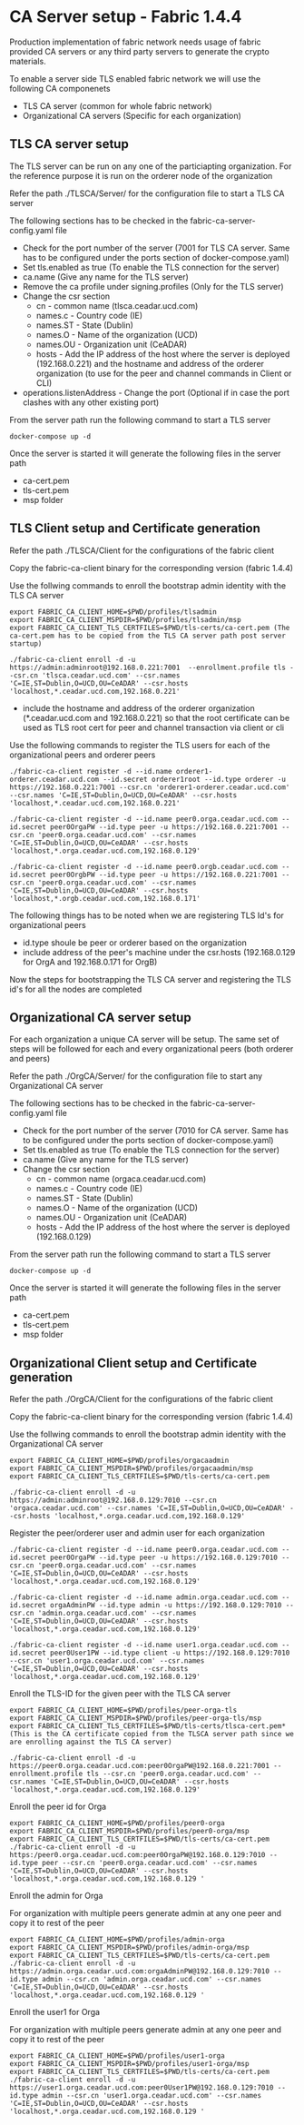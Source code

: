 # CA Server setup - Fabric 1.4.4

Production implementation of fabric network needs usage of fabric provided CA servers or any third party servers to generate the crypto materials.

To enable a server side TLS enabled fabric network we will use the following CA componenets
* TLS CA server (common for whole fabric network) 
* Organizational CA servers (Specific for each organization)

## TLS CA server setup 

The TLS server can be run on any one of the particiapting organization. For the reference purpose it is run on the orderer node of the organization

Refer the path ./TLSCA/Server/ for the configuration file to start a TLS CA server

The following sections has to be checked in the fabric-ca-server-config.yaml file

* Check for the port number of the server (7001 for TLS CA server. Same has to be configured under the ports section of docker-compose.yaml)
* Set tls.enabled as true (To enable the TLS connection for the server)
* ca.name (Give any name for the TLS server)
* Remove the ca profile under signing.profiles (Only for the TLS server)
* Change the csr section
  * cn  - common name (tlsca.ceadar.ucd.com)
  * names.c - Country code (IE) 
  * names.ST - State (Dublin) 
  * names.O - Name of the organization (UCD) 
  * names.OU - Organization unit (CeADAR) 
  * hosts - Add the IP address of the host where the server is deployed (192.168.0.221) and the hostname and address of the orderer organization (to use for the peer and channel commands in Client or CLI)
* operations.listenAddress - Change the port (Optional if in case the port clashes with any other existing port)

From the server path run the following command to start a TLS server

```
docker-compose up -d
```
Once the server is started it will generate the following files in the server path

* ca-cert.pem 
* tls-cert.pem
* msp folder

## TLS Client setup and Certificate generation

Refer the path ./TLSCA/Client for the configurations of the fabric client

Copy the fabric-ca-client binary for the corresponding version (fabric 1.4.4)

Use the follwing commands to enroll the bootstrap admin identity with the TLS CA server
```
export FABRIC_CA_CLIENT_HOME=$PWD/profiles/tlsadmin
export FABRIC_CA_CLIENT_MSPDIR=$PWD/profiles/tlsadmin/msp
export FABRIC_CA_CLIENT_TLS_CERTFILES=$PWD/tls-certs/ca-cert.pem (The ca-cert.pem has to be copied from the TLS CA server path post server startup)

./fabric-ca-client enroll -d -u https://admin:adminroot@192.168.0.221:7001  --enrollment.profile tls --csr.cn 'tlsca.ceadar.ucd.com' --csr.names 'C=IE,ST=Dublin,O=UCD,OU=CeADAR' --csr.hosts 'localhost,*.ceadar.ucd.com,192.168.0.221' 
```

* include the hostname and address of the orderer organization (*.ceadar.ucd.com and 192.168.0.221) so that the root certificate can be used as TLS root cert for peer and channel transaction via client or cli

Use the following commands to register the TLS users for each of the organizational peers and orderer peers
```
./fabric-ca-client register -d --id.name orderer1-orderer.ceadar.ucd.com --id.secret orderer1root --id.type orderer -u https://192.168.0.221:7001 --csr.cn 'orderer1-orderer.ceadar.ucd.com' --csr.names 'C=IE,ST=Dublin,O=UCD,OU=CeADAR' --csr.hosts 'localhost,*.ceadar.ucd.com,192.168.0.221' 

./fabric-ca-client register -d --id.name peer0.orga.ceadar.ucd.com --id.secret peer0OrgaPW --id.type peer -u https://192.168.0.221:7001 --csr.cn 'peer0.orga.ceadar.ucd.com' --csr.names 'C=IE,ST=Dublin,O=UCD,OU=CeADAR' --csr.hosts 'localhost,*.orga.ceadar.ucd.com,192.168.0.129' 

./fabric-ca-client register -d --id.name peer0.orgb.ceadar.ucd.com --id.secret peer0OrgbPW --id.type peer -u https://192.168.0.221:7001 --csr.cn 'peer0.orga.ceadar.ucd.com' --csr.names 'C=IE,ST=Dublin,O=UCD,OU=CeADAR' --csr.hosts 'localhost,*.orgb.ceadar.ucd.com,192.168.0.171' 
```

The following things has to be noted when we are registering TLS Id's for organizational peers
* id.type shoule be peer or orderer based on the organization
* include address of the peer's machine under the csr.hosts (192.168.0.129 for OrgA and 192.168.0.171 for OrgB)

Now the steps for bootstrapping the TLS CA server and registering the TLS id's for all the nodes are completed


## Organizational CA server setup 

For each organization a unique CA server will be setup. The same set of steps will be followed for each and every organizational peers (both orderer and peers)

Refer the path ./OrgCA/Server/ for the configuration file to start any Organizational CA server

The following sections has to be checked in the fabric-ca-server-config.yaml file

* Check for the port number of the server (7010 for CA server. Same has to be configured under the ports section of docker-compose.yaml)
* Set tls.enabled as true (To enable the TLS connection for the server)
* ca.name (Give any name for the TLS server)
* Change the csr section
  * cn  - common name (orgaca.ceadar.ucd.com)
  * names.c - Country code (IE) 
  * names.ST - State (Dublin) 
  * names.O - Name of the organization (UCD) 
  * names.OU - Organization unit (CeADAR) 
  * hosts - Add the IP address of the host where the server is deployed (192.168.0.129)

From the server path run the following command to start a TLS server

```
docker-compose up -d
```
Once the server is started it will generate the following files in the server path

* ca-cert.pem 
* tls-cert.pem
* msp folder

## Organizational Client setup and Certificate generation

Refer the path ./OrgCA/Client for the configurations of the fabric client

Copy the fabric-ca-client binary for the corresponding version (fabric 1.4.4)


Use the follwing commands to enroll the bootstrap admin identity with the Organizational CA server
```
export FABRIC_CA_CLIENT_HOME=$PWD/profiles/orgacaadmin
export FABRIC_CA_CLIENT_MSPDIR=$PWD/profiles/orgacaadmin/msp
export FABRIC_CA_CLIENT_TLS_CERTFILES=$PWD/tls-certs/ca-cert.pem

./fabric-ca-client enroll -d -u https://admin:adminroot@192.168.0.129:7010 --csr.cn 'orgaca.ceadar.ucd.com' --csr.names 'C=IE,ST=Dublin,O=UCD,OU=CeADAR' --csr.hosts 'localhost,*.orga.ceadar.ucd.com,192.168.0.129'
```

Register the peer/orderer user and admin user for each organization
```
./fabric-ca-client register -d --id.name peer0.orga.ceadar.ucd.com --id.secret peer0OrgaPW --id.type peer -u https://192.168.0.129:7010 --csr.cn 'peer0.orga.ceadar.ucd.com' --csr.names 'C=IE,ST=Dublin,O=UCD,OU=CeADAR' --csr.hosts 'localhost,*.orga.ceadar.ucd.com,192.168.0.129' 

./fabric-ca-client register -d --id.name admin.orga.ceadar.ucd.com --id.secret orgaAdminPW --id.type admin -u https://192.168.0.129:7010 --csr.cn 'admin.orga.ceadar.ucd.com' --csr.names 'C=IE,ST=Dublin,O=UCD,OU=CeADAR' --csr.hosts 'localhost,*.orga.ceadar.ucd.com,192.168.0.129' 

./fabric-ca-client register -d --id.name user1.orga.ceadar.ucd.com --id.secret peer0User1PW --id.type client -u https://192.168.0.129:7010 --csr.cn 'user1.orga.ceadar.ucd.com' --csr.names 'C=IE,ST=Dublin,O=UCD,OU=CeADAR' --csr.hosts 'localhost,*.orga.ceadar.ucd.com,192.168.0.129' 
```


Enroll the TLS-ID for the given peer with the TLS CA server

```
export FABRIC_CA_CLIENT_HOME=$PWD/profiles/peer-orga-tls
export FABRIC_CA_CLIENT_MSPDIR=$PWD/profiles/peer-orga-tls/msp
export FABRIC_CA_CLIENT_TLS_CERTFILES=$PWD/tls-certs/tlsca-cert.pem*
(This is the CA certificate copied from the TLSCA server path since we are enrolling against the TLS CA server)

./fabric-ca-client enroll -d -u https://peer0.orga.ceadar.ucd.com:peer0OrgaPW@192.168.0.221:7001 --enrollment.profile tls --csr.cn 'peer0.orga.ceadar.ucd.com' --csr.names 'C=IE,ST=Dublin,O=UCD,OU=CeADAR' --csr.hosts 'localhost,*.orga.ceadar.ucd.com,192.168.0.129'
```

Enroll the peer id for Orga
```
export FABRIC_CA_CLIENT_HOME=$PWD/profiles/peer0-orga
export FABRIC_CA_CLIENT_MSPDIR=$PWD/profiles/peer0-orga/msp
export FABRIC_CA_CLIENT_TLS_CERTFILES=$PWD/tls-certs/ca-cert.pem
./fabric-ca-client enroll -d -u https:/peer0.orga.ceadar.ucd.com:peer0OrgaPW@192.168.0.129:7010 --id.type peer --csr.cn 'peer0.orga.ceadar.ucd.com' --csr.names 'C=IE,ST=Dublin,O=UCD,OU=CeADAR' --csr.hosts 'localhost,*.orga.ceadar.ucd.com,192.168.0.129 '
```

Enroll the admin for Orga 

For organization with multiple peers generate admin at any one peer and copy it to rest of the peer
```
export FABRIC_CA_CLIENT_HOME=$PWD/profiles/admin-orga
export FABRIC_CA_CLIENT_MSPDIR=$PWD/profiles/admin-orga/msp
export FABRIC_CA_CLIENT_TLS_CERTFILES=$PWD/tls-certs/ca-cert.pem
./fabric-ca-client enroll -d -u https://admin.orga.ceadar.ucd.com:orgaAdminPW@192.168.0.129:7010 --id.type admin --csr.cn 'admin.orga.ceadar.ucd.com' --csr.names 'C=IE,ST=Dublin,O=UCD,OU=CeADAR' --csr.hosts 'localhost,*.orga.ceadar.ucd.com,192.168.0.129 '
```
Enroll the user1 for Orga 

For organization with multiple peers generate admin at any one peer and copy it to rest of the peer
```
export FABRIC_CA_CLIENT_HOME=$PWD/profiles/user1-orga
export FABRIC_CA_CLIENT_MSPDIR=$PWD/profiles/user1-orga/msp
export FABRIC_CA_CLIENT_TLS_CERTFILES=$PWD/tls-certs/ca-cert.pem
./fabric-ca-client enroll -d -u https://user1.orga.ceadar.ucd.com:peer0User1PW@192.168.0.129:7010 --id.type admin --csr.cn 'user1.orga.ceadar.ucd.com' --csr.names 'C=IE,ST=Dublin,O=UCD,OU=CeADAR' --csr.hosts 'localhost,*.orga.ceadar.ucd.com,192.168.0.129 '
```

